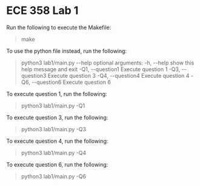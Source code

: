 # ECE 358 Lab 1

Run the following to execute the Makefile:

> make

To use the python file instead, run the following:

> python3 lab1/main.py --help
> optional arguments:
> -h, --help show this help message and exit
> -Q1, --question1 Execute question 1
> -Q3, --question3 Execute question 3
> -Q4, --question4 Execute question 4
> -Q6, --question6 Execute question 6

To execute question 1, run the following:

> python3 lab1/main.py -Q1

To execute question 3, run the following:

> python3 lab1/main.py -Q3

To execute question 4, run the following:

> python3 lab1/main.py -Q4

To execute question 6, run the following:

> python3 lab1/main.py -Q6
